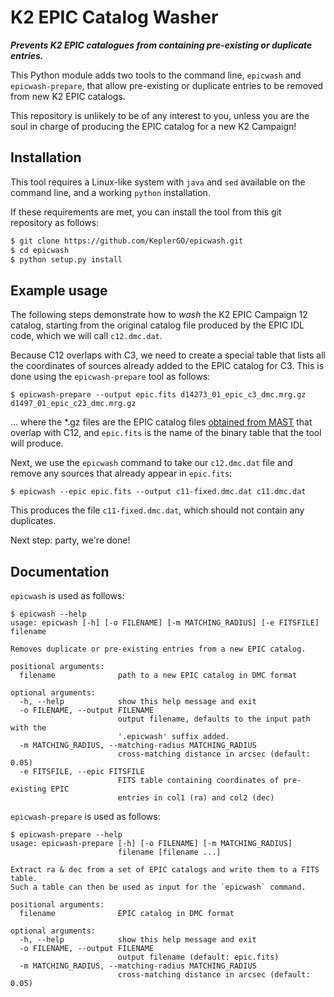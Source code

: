 # K2 EPIC Catalog Washer

***Prevents K2 EPIC catalogues from containing pre-existing or duplicate entries.***

This Python module adds two tools to the command line,
`epicwash` and `epicwash-prepare`, that allow pre-existing
or duplicate entries to be removed from new K2 EPIC catalogs.

This repository is unlikely to be of any interest to you,
unless you are the soul in charge of producing the EPIC catalog
for a new K2 Campaign!

## Installation

This tool requires a Linux-like system
with `java` and `sed` available on the command line,
and a working `python` installation.

If these requirements are met, you can install the tool from this git repository as follows:
```bash
$ git clone https://github.com/KeplerGO/epicwash.git
$ cd epicwash
$ python setup.py install
```

## Example usage

The following steps demonstrate how to *wash* the K2 EPIC Campaign 12 catalog,
starting from the original catalog file produced by the EPIC IDL code,
which we will call `c12.dmc.dat`.

Because C12 overlaps with C3, we need to create a special table
that lists all the coordinates of sources already added to the EPIC catalog for C3.
This is done using the `epicwash-prepare` tool as follows:

```shell
$ epicwash-prepare --output epic.fits d14273_01_epic_c3_dmc.mrg.gz d1497_01_epic_c23_dmc.mrg.gz
```

... where the *.gz files are the EPIC catalog files [obtained from MAST](https://archive.stsci.edu/pub/k2/catalogs/) that overlap with C12, and `epic.fits` is the name of the binary table that the tool will produce.

Next, we use the `epicwash` command to take our `c12.dmc.dat` file
and remove any sources that already appear in `epic.fits`:

```
$ epicwash --epic epic.fits --output c11-fixed.dmc.dat c11.dmc.dat
```

This produces the file `c11-fixed.dmc.dat`, which should not contain
any duplicates.

Next step: party, we're done!


## Documentation

`epicwash` is used as follows:
```
$ epicwash --help
usage: epicwash [-h] [-o FILENAME] [-m MATCHING_RADIUS] [-e FITSFILE] filename

Removes duplicate or pre-existing entries from a new EPIC catalog.

positional arguments:
  filename              path to a new EPIC catalog in DMC format

optional arguments:
  -h, --help            show this help message and exit
  -o FILENAME, --output FILENAME
                        output filename, defaults to the input path with the
                        '.epicwash' suffix added.
  -m MATCHING_RADIUS, --matching-radius MATCHING_RADIUS
                        cross-matching distance in arcsec (default: 0.05)
  -e FITSFILE, --epic FITSFILE
                        FITS table containing coordinates of pre-existing EPIC
                        entries in col1 (ra) and col2 (dec)
```

`epicwash-prepare` is used as follows:
```
$ epicwash-prepare --help
usage: epicwash-prepare [-h] [-o FILENAME] [-m MATCHING_RADIUS]
                        filename [filename ...]

Extract ra & dec from a set of EPIC catalogs and write them to a FITS table.
Such a table can then be used as input for the `epicwash` command.

positional arguments:
  filename              EPIC catalog in DMC format

optional arguments:
  -h, --help            show this help message and exit
  -o FILENAME, --output FILENAME
                        output filename (default: epic.fits)
  -m MATCHING_RADIUS, --matching-radius MATCHING_RADIUS
                        cross-matching distance in arcsec (default: 0.05)
```
